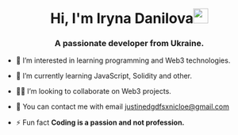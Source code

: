 <h1 align="center">Hi, I'm Iryna Danilova<img width="30px" src="https://raw.githubusercontent.com/iampavangandhi/iampavangandhi/master/gifs/Hi.gif"></h1>
<h3 font-size="20" align="center">A passionate developer from Ukraine.</h3>

- 👯 I’m interested in learning programming and Web3 technologies.

- 🤝 I’m currently learning JavaScript, Solidity and other.

- 👨‍💻 I’m looking to collaborate on Web3 projects.

- 💬 You can contact me with email justinedgdfsxnicloe@gmail.com

- ⚡ Fun fact **Coding is a passion and not profession.**
